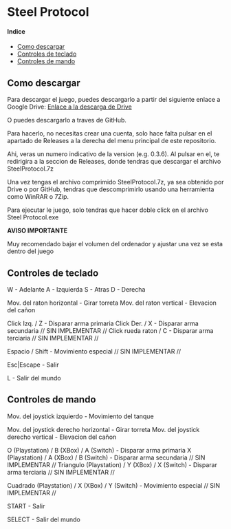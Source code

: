 # Steel Protocol

#### Indice

- [Como descargar](https://github.com/JdCR927/SteelProtocol/edit/main/README.md#como-descargar)
- [Controles de teclado](https://github.com/JdCR927/SteelProtocol/edit/main/README.md#controles-de-teclado)
- [Controles de mando](https://github.com/JdCR927/SteelProtocol/edit/main/README.md#controles-de-mando)

## Como descargar

Para descargar el juego, puedes descargarlo a partir del siguiente enlace a Google Drive: [Enlace a la descarga de Drive](https://drive.google.com/drive/folders/1SjCsgudDdTgGhuOAc_dfdkZVesudyyoD?usp=sharing)

O puedes descargarlo a traves de GitHub.

Para hacerlo, no necesitas crear una cuenta, solo hace falta pulsar en el apartado de Releases a la derecha del menu principal de este repositorio.

Ahi, veras un numero indicativo de la version (e.g. 0.3.6). Al pulsar en el, te redirigira a la seccion de Releases, donde tendras que descargar el archivo SteelProtocol.7z

Una vez tengas el archivo comprimido SteelProtocol.7z, ya sea obtenido por Drive o por GitHub, tendras que descomprimirlo usando una herramienta como WinRAR o 7Zip.

Para ejecutar le juego, solo tendras que hacer doble click en el archivo Steel Protocol.exe

**AVISO IMPORTANTE**

Muy recomendado bajar el volumen del ordenador y ajustar una vez se esta dentro del juego


## Controles de teclado

W - Adelante
A - Izquierda
S - Atras
D - Derecha

Mov. del raton horizontal - Girar torreta
Mov. del raton vertical - Elevacion del cañon

Click Izq. / Z - Disparar arma primaria
Click Der. / X - Disparar arma secundaria // SIN IMPLEMENTAR //
Click rueda raton / C - Disparar arma terciaria // SIN IMPLEMENTAR //

Espacio / Shift - Movimiento especial // SIN IMPLEMENTAR //

Esc|Escape - Salir

L - Salir del mundo



## Controles de mando

Mov. del joystick izquierdo - Movimiento del tanque

Mov. del joystick derecho horizontal - Girar torreta
Mov. del joystick derecho vertical - Elevacion del cañon

O (Playstation) / B (XBox) / A (Switch) - Disparar arma primaria
X (Playstation) / A (XBox) / B (Switch) - Disparar arma secundaria // SIN IMPLEMENTAR //
Triangulo (Playstation) / Y (XBox) / X (Switch) - Disparar arma terciaria // SIN IMPLEMENTAR //

Cuadrado (Playstation) / X (XBox) / Y (Switch) - Movimiento especial // SIN IMPLEMENTAR //

START - Salir

SELECT - Salir del mundo
